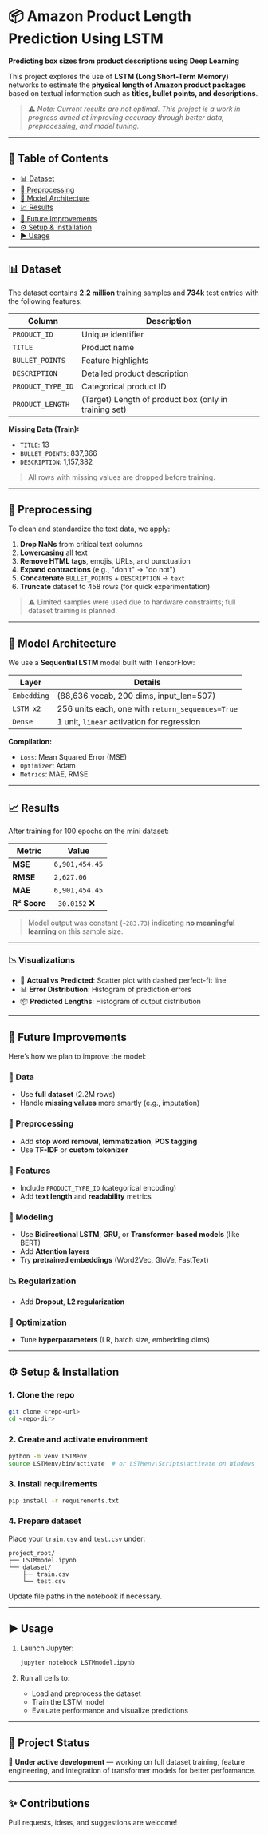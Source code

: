 # 📦 Amazon Product Length Prediction Using LSTM

**Predicting box sizes from product descriptions using Deep Learning**

This project explores the use of **LSTM (Long Short-Term Memory)** networks to estimate the **physical length of Amazon product packages** based on textual information such as **titles, bullet points, and descriptions**.

> ⚠️ *Note: Current results are not optimal. This project is a work in progress aimed at improving accuracy through better data, preprocessing, and model tuning.*

---

## 🧭 Table of Contents

* [📊 Dataset](#-dataset)
* [🧼 Preprocessing](#-preprocessing)
* [🧠 Model Architecture](#-model-architecture)
* [📈 Results](#-results)
* [🚀 Future Improvements](#-future-improvements)
* [⚙️ Setup & Installation](#️-setup--installation)
* [▶️ Usage](#️-usage)

---

## 📊 Dataset

The dataset contains **2.2 million** training samples and **734k** test entries with the following features:

| Column            | Description                                           |
| ----------------- | ----------------------------------------------------- |
| `PRODUCT_ID`      | Unique identifier                                     |
| `TITLE`           | Product name                                          |
| `BULLET_POINTS`   | Feature highlights                                    |
| `DESCRIPTION`     | Detailed product description                          |
| `PRODUCT_TYPE_ID` | Categorical product ID                                |
| `PRODUCT_LENGTH`  | (Target) Length of product box (only in training set) |

**Missing Data (Train):**

* `TITLE`: 13
* `BULLET_POINTS`: 837,366
* `DESCRIPTION`: 1,157,382

> All rows with missing values are dropped before training.

---

## 🧼 Preprocessing

To clean and standardize the text data, we apply:

1. **Drop NaNs** from critical text columns
2. **Lowercasing** all text
3. **Remove HTML tags**, emojis, URLs, and punctuation
4. **Expand contractions** (e.g., "don't" → "do not")
5. **Concatenate** `BULLET_POINTS` + `DESCRIPTION` → `text`
6. **Truncate** dataset to 458 rows (for quick experimentation)

> ⚠️ Limited samples were used due to hardware constraints; full dataset training is planned.

---

## 🧠 Model Architecture

We use a **Sequential LSTM** model built with TensorFlow:

| Layer       | Details                                          |
| ----------- | ------------------------------------------------ |
| `Embedding` | (88,636 vocab, 200 dims, input\_len=507)         |
| `LSTM x2`   | 256 units each, one with `return_sequences=True` |
| `Dense`     | 1 unit, `linear` activation for regression       |

**Compilation:**

* `Loss`: Mean Squared Error (MSE)
* `Optimizer`: Adam
* `Metrics`: MAE, RMSE

---

## 📈 Results

After training for 100 epochs on the mini dataset:

| Metric       | Value          |
| ------------ | -------------- |
| **MSE**      | `6,901,454.45` |
| **RMSE**     | `2,627.06`     |
| **MAE**      | `6,901,454.45` |
| **R² Score** | `-30.0152` ❌   |

> Model output was constant (`~283.73`) indicating **no meaningful learning** on this sample size.

---

### 📉 Visualizations

* 📍 **Actual vs Predicted**: Scatter plot with dashed perfect-fit line
* 📊 **Error Distribution**: Histogram of prediction errors
* 📦 **Predicted Lengths**: Histogram of output distribution

---

## 🚀 Future Improvements

Here’s how we plan to improve the model:

### 🔁 Data

* Use **full dataset** (2.2M rows)
* Handle **missing values** more smartly (e.g., imputation)

### 🧪 Preprocessing

* Add **stop word removal**, **lemmatization**, **POS tagging**
* Use **TF-IDF** or **custom tokenizer**

### 🔧 Features

* Include `PRODUCT_TYPE_ID` (categorical encoding)
* Add **text length** and **readability** metrics

### 🤖 Modeling

* Use **Bidirectional LSTM**, **GRU**, or **Transformer-based models** (like BERT)
* Add **Attention layers**
* Try **pretrained embeddings** (Word2Vec, GloVe, FastText)

### 📉 Regularization

* Add **Dropout**, **L2 regularization**

### 🧮 Optimization

* Tune **hyperparameters** (LR, batch size, embedding dims)

---

## ⚙️ Setup & Installation

### 1. Clone the repo

```bash
git clone <repo-url>
cd <repo-dir>
```

### 2. Create and activate environment

```bash
python -m venv LSTMenv
source LSTMenv/bin/activate  # or LSTMenv\Scripts\activate on Windows
```

### 3. Install requirements

```bash
pip install -r requirements.txt
```

### 4. Prepare dataset

Place your `train.csv` and `test.csv` under:

```
project_root/
├── LSTMmodel.ipynb
└── dataset/
    ├── train.csv
    └── test.csv
```

Update file paths in the notebook if necessary.

---

## ▶️ Usage

1. Launch Jupyter:

   ```bash
   jupyter notebook LSTMmodel.ipynb
   ```
2. Run all cells to:

   * Load and preprocess the dataset
   * Train the LSTM model
   * Evaluate performance and visualize predictions

---

## 📌 Project Status

🔧 **Under active development** — working on full dataset training, feature engineering, and integration of transformer models for better performance.

---

## ✨ Contributions

Pull requests, ideas, and suggestions are welcome!
